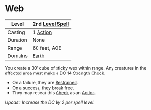 ---
---

# Web

|Level|2nd [Level Spell](../../../Spell%20Level.md)|
|-----|---------------|
|Casting|1 [Action](../../../../Game%20Procedures/Action.md)|
|Duration|None|
|Range|60 feet, AOE|
|Domains|[Earth](../../../Spell%20Domains/Earth.md)|

You create a 30' cube of sticky web within range. Any creatures in the affected area must make a [DC](../../../../Game%20Procedures/DC.md) 14 [Strength](../../../../Player%20Characters/Chosen%20Statistics/Strength.md) [Check](../../../../Game%20Procedures/Check.md). 

* On a failure, they are [Restrained](../../../../Conditions/Restrained.md). 
* On a success, they break free. 
* They may repeat this [Check](../../../../Game%20Procedures/Check.md) as an [Action](../../../../Game%20Procedures/Action.md).

*Upcast: Increase the DC by 2 per spell level.*
